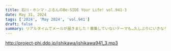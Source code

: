 ```yaml
---
title: 石川・ホンマ・ぶるんのBe-SIDE Your Life! vol.941-3
date: May 31, 2024
tags: ['2024', 'May 2024', 'vol.941']
draft: false
summary: リアルタイムでメールが届きました！募集していないテーマも…久しぶりにいきなりスカイプも！939/940は追ってアップします！
---
```


http://project-phi.ddo.jp/ishikawa/ishikawa941_3.mp3
